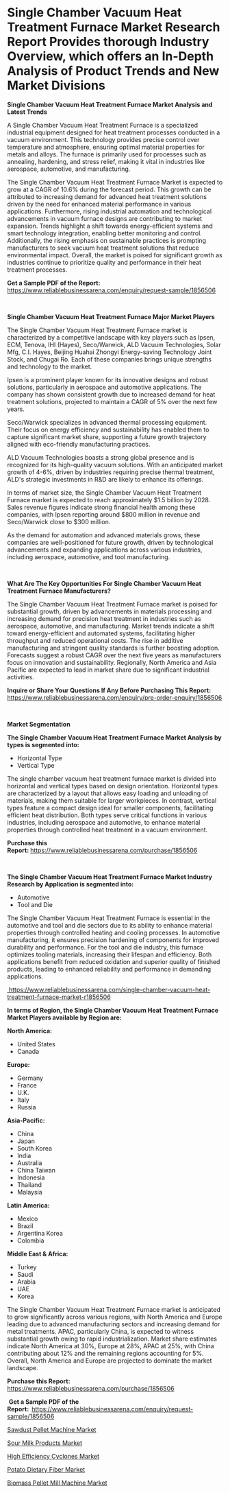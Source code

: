 <p><h1>Single Chamber Vacuum Heat Treatment Furnace Market Research Report Provides thorough Industry Overview, which offers an In-Depth Analysis of Product Trends and New Market Divisions</h1></p><p><strong>Single Chamber Vacuum Heat Treatment Furnace Market Analysis and Latest Trends</strong></p>
<p><p>A Single Chamber Vacuum Heat Treatment Furnace is a specialized industrial equipment designed for heat treatment processes conducted in a vacuum environment. This technology provides precise control over temperature and atmosphere, ensuring optimal material properties for metals and alloys. The furnace is primarily used for processes such as annealing, hardening, and stress relief, making it vital in industries like aerospace, automotive, and manufacturing.</p><p>The Single Chamber Vacuum Heat Treatment Furnace Market is expected to grow at a CAGR of 10.6% during the forecast period. This growth can be attributed to increasing demand for advanced heat treatment solutions driven by the need for enhanced material performance in various applications. Furthermore, rising industrial automation and technological advancements in vacuum furnace designs are contributing to market expansion. Trends highlight a shift towards energy-efficient systems and smart technology integration, enabling better monitoring and control. Additionally, the rising emphasis on sustainable practices is prompting manufacturers to seek vacuum heat treatment solutions that reduce environmental impact. Overall, the market is poised for significant growth as industries continue to prioritize quality and performance in their heat treatment processes.</p></p>
<p><strong>Get a Sample PDF of the Report:&nbsp;</strong> <a href="https://www.reliablebusinessarena.com/enquiry/request-sample/1856506?utm_campaign=1685&utm_medium=2&utm_source=Github&utm_content=ia&utm_term=20102024&utm_id=single-chamber-vacuum-heat-treatment-furnace">https://www.reliablebusinessarena.com/enquiry/request-sample/1856506</a></p>
<p>&nbsp;</p>
<p><strong>Single Chamber Vacuum Heat Treatment Furnace Major Market Players</strong></p>
<p><p>The Single Chamber Vacuum Heat Treatment Furnace market is characterized by a competitive landscape with key players such as Ipsen, ECM, Tenova, IHI (Hayes), Seco/Warwick, ALD Vacuum Technologies, Solar Mfg, C.I. Hayes, Beijing Huahai Zhongyi Energy-saving Technology Joint Stock, and Chugai Ro. Each of these companies brings unique strengths and technology to the market.</p><p>Ipsen is a prominent player known for its innovative designs and robust solutions, particularly in aerospace and automotive applications. The company has shown consistent growth due to increased demand for heat treatment solutions, projected to maintain a CAGR of 5% over the next few years.</p><p>Seco/Warwick specializes in advanced thermal processing equipment. Their focus on energy efficiency and sustainability has enabled them to capture significant market share, supporting a future growth trajectory aligned with eco-friendly manufacturing practices.</p><p>ALD Vacuum Technologies boasts a strong global presence and is recognized for its high-quality vacuum solutions. With an anticipated market growth of 4-6%, driven by industries requiring precise thermal treatment, ALD's strategic investments in R&D are likely to enhance its offerings.</p><p>In terms of market size, the Single Chamber Vacuum Heat Treatment Furnace market is expected to reach approximately $1.5 billion by 2028. Sales revenue figures indicate strong financial health among these companies, with Ipsen reporting around $800 million in revenue and Seco/Warwick close to $300 million.</p><p>As the demand for automation and advanced materials grows, these companies are well-positioned for future growth, driven by technological advancements and expanding applications across various industries, including aerospace, automotive, and tool manufacturing.</p></p>
<p>&nbsp;</p>
<p><strong>What Are The Key Opportunities For Single Chamber Vacuum Heat Treatment Furnace Manufacturers?</strong></p>
<p><p>The Single Chamber Vacuum Heat Treatment Furnace market is poised for substantial growth, driven by advancements in materials processing and increasing demand for precision heat treatment in industries such as aerospace, automotive, and manufacturing. Market trends indicate a shift toward energy-efficient and automated systems, facilitating higher throughput and reduced operational costs. The rise in additive manufacturing and stringent quality standards is further boosting adoption. Forecasts suggest a robust CAGR over the next five years as manufacturers focus on innovation and sustainability. Regionally, North America and Asia Pacific are expected to lead in market share due to significant industrial activities.</p></p>
<p><strong>Inquire or Share Your Questions If Any Before Purchasing This Report:</strong> <a href="https://www.reliablebusinessarena.com/enquiry/pre-order-enquiry/1856506?utm_campaign=1685&utm_medium=2&utm_source=Github&utm_content=ia&utm_term=20102024&utm_id=single-chamber-vacuum-heat-treatment-furnace">https://www.reliablebusinessarena.com/enquiry/pre-order-enquiry/1856506</a></p>
<p>&nbsp;</p>
<p><strong>Market Segmentation</strong></p>
<p><strong>The Single Chamber Vacuum Heat Treatment Furnace Market Analysis by types is segmented into:</strong></p>
<p><ul><li>Horizontal Type</li><li>Vertical Type</li></ul></p>
<p><p>The single chamber vacuum heat treatment furnace market is divided into horizontal and vertical types based on design orientation. Horizontal types are characterized by a layout that allows easy loading and unloading of materials, making them suitable for larger workpieces. In contrast, vertical types feature a compact design ideal for smaller components, facilitating efficient heat distribution. Both types serve critical functions in various industries, including aerospace and automotive, to enhance material properties through controlled heat treatment in a vacuum environment.</p></p>
<p><strong>Purchase this Report:&nbsp;</strong><a href="https://www.reliablebusinessarena.com/purchase/1856506?utm_campaign=1685&utm_medium=2&utm_source=Github&utm_content=ia&utm_term=20102024&utm_id=single-chamber-vacuum-heat-treatment-furnace">https://www.reliablebusinessarena.com/purchase/1856506</a></p>
<p>&nbsp;</p>
<p><strong>The Single Chamber Vacuum Heat Treatment Furnace Market Industry Research by Application is segmented into:</strong></p>
<p><ul><li>Automotive</li><li>Tool and Die</li></ul></p>
<p><p>The Single Chamber Vacuum Heat Treatment Furnace is essential in the automotive and tool and die sectors due to its ability to enhance material properties through controlled heating and cooling processes. In automotive manufacturing, it ensures precision hardening of components for improved durability and performance. For the tool and die industry, this furnace optimizes tooling materials, increasing their lifespan and efficiency. Both applications benefit from reduced oxidation and superior quality of finished products, leading to enhanced reliability and performance in demanding applications.</p></p>
<p><a href="https://www.reliablebusinessarena.com/single-chamber-vacuum-heat-treatment-furnace-market-r1856506?utm_campaign=1685&utm_medium=2&utm_source=Github&utm_content=ia&utm_term=20102024&utm_id=single-chamber-vacuum-heat-treatment-furnace">&nbsp;https://www.reliablebusinessarena.com/single-chamber-vacuum-heat-treatment-furnace-market-r1856506</a></p>
<p><strong>In terms of Region, the Single Chamber Vacuum Heat Treatment Furnace Market Players available by Region are:</strong></p>
<p>
    <p> <strong> North America: </strong>
        <ul>
            <li>United States</li>
            <li>Canada</li>
        </ul>
        </p> 
    <p> <strong> Europe: </strong>
        <ul>
            <li>Germany</li>
            <li>France</li>
            <li>U.K.</li>
            <li>Italy</li>
            <li>Russia</li>
        </ul>
        </p> 
    <p> <strong> Asia-Pacific: </strong>
        <ul>
            <li>China</li>
            <li>Japan</li>
            <li>South Korea</li>
            <li>India</li>
            <li>Australia</li>
            <li>China Taiwan</li>
            <li>Indonesia</li>
            <li>Thailand</li>
            <li>Malaysia</li>
        </ul>
        </p> 
    <p> <strong> Latin America: </strong>
        <ul>
            <li>Mexico</li>
            <li>Brazil</li>
            <li>Argentina Korea</li>
            <li>Colombia</li>
        </ul>
        </p> 
    <p> <strong> Middle East & Africa: </strong>
        <ul>
            <li>Turkey</li>
            <li>Saudi</li>
            <li>Arabia</li>
            <li>UAE</li>
            <li>Korea</li>
        </ul>
    </p>
    </p>
<p><p>The Single Chamber Vacuum Heat Treatment Furnace market is anticipated to grow significantly across various regions, with North America and Europe leading due to advanced manufacturing sectors and increasing demand for metal treatments. APAC, particularly China, is expected to witness substantial growth owing to rapid industrialization. Market share estimates indicate North America at 30%, Europe at 28%, APAC at 25%, with China contributing about 12% and the remaining regions accounting for 5%. Overall, North America and Europe are projected to dominate the market landscape.</p></p>
<p><strong>Purchase this Report: </strong><a href="https://www.reliablebusinessarena.com/purchase/1856506?utm_campaign=1685&utm_medium=2&utm_source=Github&utm_content=ia&utm_term=20102024&utm_id=single-chamber-vacuum-heat-treatment-furnace">https://www.reliablebusinessarena.com/purchase/1856506</a></p>
<p>&nbsp;<strong>Get a Sample PDF of the Report:&nbsp;&nbsp;</strong><a href="https://www.reliablebusinessarena.com/enquiry/request-sample/1856506?utm_campaign=1685&utm_medium=2&utm_source=Github&utm_content=ia&utm_term=20102024&utm_id=single-chamber-vacuum-heat-treatment-furnace">https://www.reliablebusinessarena.com/enquiry/request-sample/1856506</a></p>
<p><strong></strong></p>
<p><p><a href="https://www.linkedin.com/pulse/sawdust-pellet-machine-industry-sector-market-dynamics-m9rrf?utm_campaign=1685&utm_medium=2&utm_source=Github&utm_content=ia&utm_term=20102024&utm_id=single-chamber-vacuum-heat-treatment-furnace">Sawdust Pellet Machine Market</a></p><p><a href="https://www.linkedin.com/pulse/sour-milk-products-market-size-growth-trends-statistics-4biqe?utm_campaign=1685&utm_medium=2&utm_source=Github&utm_content=ia&utm_term=20102024&utm_id=single-chamber-vacuum-heat-treatment-furnace">Sour Milk Products Market</a></p><p><a href="https://www.linkedin.com/pulse/global-high-efficiency-cyclones-market-trends-forecasts-strategic-rejye?utm_campaign=1685&utm_medium=2&utm_source=Github&utm_content=ia&utm_term=20102024&utm_id=single-chamber-vacuum-heat-treatment-furnace">High Efficiency Cyclones Market</a></p><p><a href="https://www.linkedin.com/pulse/potato-dietary-fiber-industry-forecast-market-shifts-strategic-lzyde?utm_campaign=1685&utm_medium=2&utm_source=Github&utm_content=ia&utm_term=20102024&utm_id=single-chamber-vacuum-heat-treatment-furnace">Potato Dietary Fiber Market</a></p><p><a href="https://www.linkedin.com/pulse/biomass-pellet-mill-machine-market-analysis-report-global-qafce?utm_campaign=1685&utm_medium=2&utm_source=Github&utm_content=ia&utm_term=20102024&utm_id=single-chamber-vacuum-heat-treatment-furnace">Biomass Pellet Mill Machine Market</a></p></p>